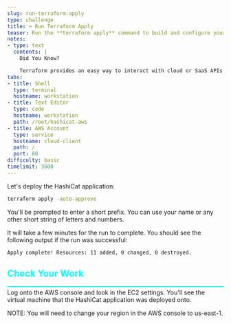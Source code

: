 ```yaml
---
slug: run-terraform-apply
type: challenge
title: ⌨️ Run Terraform Apply
teaser: Run the **terraform apply** command to build and configure your infrastructure.
notes:
- type: text
  contents: |
    Did You Know?

    Terraform provides an easy way to interact with cloud or SaaS APIs to get you up and running quickly.
tabs:
- title: Shell
  type: terminal
  hostname: workstation
- title: Text Editor
  type: code
  hostname: workstation
  path: /root/hashicat-aws
- title: AWS Account
  type: service
  hostname: cloud-client
  path: /
  port: 80
difficulty: basic
timelimit: 3600
---
```

<style type="text/css" rel="stylesheet">
hr.cyan { background-color: cyan; color: cyan; height: 2px; margin-bottom: -10px; }
h2.cyan { color: cyan; }
</style>Let's deploy the HashiCat application:

```bash
terraform apply -auto-approve
```

You'll be prompted to enter a short prefix. You can use your name or any other short string of letters and numbers.

It will take a few minutes for the run to complete. You should see the following output if the run was successful:

```
Apply complete! Resources: 11 added, 0 changed, 0 destroyed.
```

<h2 class="cyan">Check Your Work</h2>
<hr class="cyan">

Log onto the AWS console and look in the EC2 settings. You'll see the virtual machine that the HashiCat application was deployed onto.

NOTE: You will need to change your region in the AWS console to us-east-1.